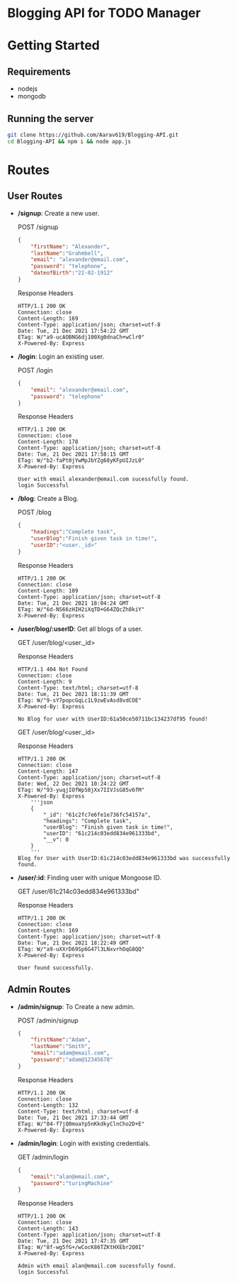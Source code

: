 # Blogging API for TODO Manager

# Getting Started
## Requirements
- nodejs
- mongodb

## Running the server
```bash
git clone https://github.com/Aarav619/Blogging-API.git
cd Blogging-API && npm i && node app.js
```

# Routes
## User Routes
- **/signup**: Create a new user.

    POST /signup
    ```json
    {
        "firstName": "Alexander",
        "lastName":"Grahmbell",
        "email": "alexander@email.com",
        "password": "telephone",
        "dateofBirth":"22-02-1912"
    }
    ```
    Response Headers
    ```
    HTTP/1.1 200 OK
    Connection: close
    Content-Length: 169
    Content-Type: application/json; charset=utf-8
    Date: Tue, 21 Dec 2021 17:54:22 GMT
    ETag: W/"a9-ucAOBNG6dj100Xg0dnaCh+wClr0"
    X-Powered-By: Express

    ```
- **/login**: Login an existing user.

    POST /login
    ```json
    {
        "email": "alexander@email.com",
        "password": "telephone"
    }
    ```
    Response Headers
    ```
    HTTP/1.1 200 OK
    Connection: close
    Content-Length: 178
    Content-Type: application/json; charset=utf-8
    Date: Tue, 21 Dec 2021 17:58:15 GMT
    ETag: W/"b2-faPt0jYwMpJbYZg68yKFpUIJzL0"
    X-Powered-By: Express

    User with email alexander@email.com sucessfully found.
    login Successful
    ```
- **/blog**: Create a Blog.

    POST /blog
    ```json
    {
        "headings":"Complete task",
        "userBlog":"Finish given task in time!",
        "userID":"<user._id>"
    }
    ```
    Response Headers
    ```
    HTTP/1.1 200 OK
    Connection: close
    Content-Length: 109
    Content-Type: application/json; charset=utf-8
    Date: Tue, 21 Dec 2021 18:04:24 GMT
    ETag: W/"6d-NS66zHIH2iXqTD+G64ZQcZh8kiY"
    X-Powered-By: Express

    ```
- **/user/blog/:userID**: Get all blogs of a user.

    GET /user/blog/<user._id>

    Response Headers
    ```
    HTTP/1.1 404 Not Found
    Connection: close
    Content-Length: 9
    Content-Type: text/html; charset=utf-8
    Date: Tue, 21 Dec 2021 18:11:39 GMT
    ETag: W/"9-sY7popcGqLc1L9zwEvAsd8vdCOE"
    X-Powered-By: Express

    No Blog for user with UserID:61a50ce50711bc134237df95 found!
    ```

    GET /user/blog/<user._id>

    Response Headers
    ```
    HTTP/1.1 200 OK
    Connection: close
    Content-Length: 147
    Content-Type: application/json; charset=utf-8
    Date: Wed, 22 Dec 2021 10:24:22 GMT
    ETag: W/"93-yuqjIOfWp58jXx7IIVJsG85v6fM"
    X-Powered-By: Express
        '''json
        {
            "_id": "61c2fc7e6fe1e736fc54157a",
            "headings": "Complete task",
            "userBlog": "Finish given task in time!",
            "userID": "61c214c03edd834e961333bd",
            "__v": 0
        }
        '''
    Blog for User with UserID:61c214c03edd834e961333bd was successfully found.    
    ```
- **/user/:id**: Finding user with unique Mongoose ID.

    GET /user/61c214c03edd834e961333bd"
   
    Response Headers
    ```
    HTTP/1.1 200 OK
    Connection: close
    Content-Length: 169
    Content-Type: application/json; charset=utf-8
    Date: Tue, 21 Dec 2021 18:22:49 GMT
    ETag: W/"a9-uXXrD69Sp6G47l3LNxvrhOqG8QQ"
    X-Powered-By: Express

    User found successfully.
    ```
## Admin Routes
- **/admin/signup**: To Create a new admin.

    POST /admin/signup
    ```json
    {
        "firstName":"Adam",
        "lastName":"Smith",
        "email":"adam@email.com",
        "password":"adam@12345678"
    }
    ```
    Response Headers
    ```
    HTTP/1.1 200 OK
    Connection: close
    Content-Length: 132
    Content-Type: text/html; charset=utf-8
    Date: Tue, 21 Dec 2021 17:33:44 GMT
    ETag: W/"84-f7jQ0moaYp5nKkdkyClnCho2D+E"
    X-Powered-By: Express

    ```
- **/admin/login**: Login with existing credentials.

    GET /admin/login
    ```json
    {
        "email":"alan@email.com",
        "password":"turingMachine"
    }
    ```
    Response Headers
    ```
    HTTP/1.1 200 OK
    Connection: close
    Content-Length: 143
    Content-Type: application/json; charset=utf-8
    Date: Tue, 21 Dec 2021 17:47:35 GMT
    ETag: W/"8f-wg5fG+/wCocK86TZKtHXEbr2Q0I"
    X-Powered-By: Express

    Admin with email alan@email.com sucessfully found.
    login Successful
    ```